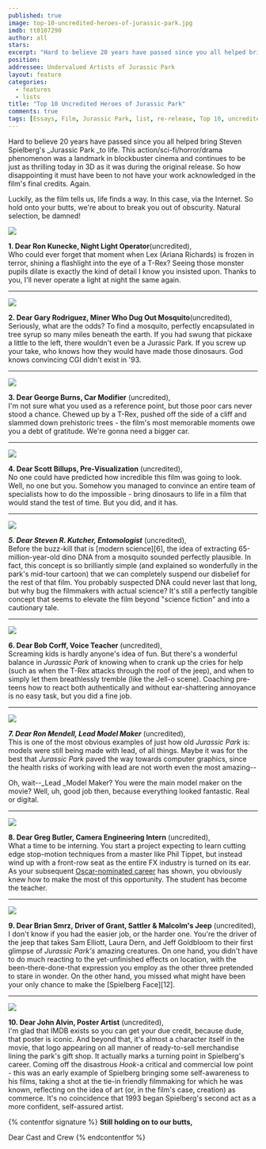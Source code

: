 ```yaml
---
published: true
image: top-10-uncredited-heroes-of-jurassic-park.jpg
imdb: tt0107290
author: all
stars: 
excerpt: "Hard to believe 20 years have passed since you all helped bring Steven Spielberg&rsquo;s <em>Jurassic Park </em>to life. This action/sci-fi/horror/drama phenomenon was a landmark in blockbuster cinema and continues to be just as thrilling today in 3D as it was during the original release. So how disappointing it must have been to not have your work acknowledged in the film&rsquo;s final credits. Again."
position: 
addressee: Undervalued Artists of Jurassic Park
layout: feature
categories: 
  - features
  - lists
title: "Top 10 Uncredited Heroes of Jurassic Park"
comments: true
tags: [Essays, Film, Jurassic Park, list, re-release, Top 10, uncredited]
---
```

Hard to believe 20 years have passed since you all helped bring Steven Spielberg's _Jurassic Park _to life. This action/sci-fi/horror/drama phenomenon was a landmark in blockbuster cinema and continues to be just as thrilling today in 3D as it was during the original release. So how disappointing it must have been to not have your work acknowledged in the film's final credits. Again.

Luckily, as the film tells us, life finds a way. In this case, via the Internet.  So hold onto your butts, we're about to break you out of obscurity. Natural selection, be damned! 

 ![][1]

[1]: /img/features/inline/jurassic-park-1.jpg

**1. Dear Ron Kunecke, Night Light Operator**(uncredited),  
Who could ever forget that moment when Lex (Ariana Richards) is frozen in terror, shining a flashlight into the eye of a T-Rex? Seeing those monster pupils dilate is exactly the kind of detail I know you insisted upon. Thanks to you, I'll never operate a light at night the same again.

***

![][2]

   [2]: /img/features/inline/jurassic-park-2.jpg
 

**2. Dear Gary Rodriguez, Miner Who Dug Out Mosquito**(uncredited),  
Seriously, what are the odds? To find a mosquito, perfectly encapsulated in tree syrup so many miles beneath the earth. If you had swung that pickaxe a little to the left, there wouldn't even be a Jurassic Park. If you screw up your take, who knows how they would have made those dinosaurs. God knows convincing CGI didn't exist in '93.

***

![][3]

[3]: /img/features/inline/jurassic-park-3.jpg

**3. Dear George Burns, Car Modifier** (uncredited),  
I'm not sure what you used as a reference point, but those poor cars never stood a chance. Chewed up by a T-Rex, pushed off the side of a cliff and slammed down prehistoric trees - the film's most memorable moments owe you a debt of gratitude. We're gonna need a bigger car.

***

![][4]

[4]: /img/features/inline/jurassic-park-4.jpg

**4. Dear Scott Billups, Pre-Visualization** (uncredited),  
No one could have predicted how incredible this film was going to look. Well, no one but you. Somehow you managed to convince an entire team of specialists how to do the impossible - bring dinosaurs to life in a film that would stand the test of time. But you did, and it has.

***
 
![][5]

[5]: /img/features/inline/jurassic-park-5.jpg

**_5. Dear Steven R. Kutcher, Entomologist_** (uncredited),  
Before the buzz-kill that is [modern science][6], the idea of extracting 65-million-year-old dino DNA from a mosquito sounded perfectly plausible. In fact, this concept is so brilliantly simple (and explained so wonderfully in the park's mid-tour cartoon) that we can completely suspend our disbelief for the rest of that film. You probably suspected DNA could never last that long, but why bug the filmmakers with actual science? It's still a perfectly tangible concept that seems to elevate the film beyond "science fiction" and into a cautionary tale.

***

 ![][7]

  [7]: /img/features/inline/jurassic-park-6.jpg


**6. Dear Bob Corff, Voice Teacher** (uncredited),  
Screaming kids is hardly anyone's idea of fun. But there's a wonderful balance in _Jurassic Park_ of knowing when to crank up the cries for help (such as when the T-Rex attacks through the roof of the jeep), and when to simply let them breathlessly tremble (like the Jell-o scene).  Coaching pre-teens how to react both authentically and without ear-shattering annoyance is no easy task, but you did a fine job.

***

![][8]

[8]: /img/features/inline/jurassic-park-7.jpg

**_7. Dear Ron Mendell, Lead Model Maker_** (uncredited),  
This is one of the most obvious examples of just how old _Jurassic Park_ is: models were still being made with lead, of all things. Maybe it was for the best that _Jurassic Park_ paved the way towards computer graphics, since the health risks of working with lead are not worth even the most amazing-- 

Oh, wait--_Lead _Model Maker? You were the main model maker on the movie? Well, uh, good job then, because everything looked fantastic. Real or digital.

 ***
 
![][9]

   [9]: /img/features/inline/jurassic-park-8.jpg

**8. Dear Greg Butler, Camera Engineering Intern** (uncredited),  
What a time to be interning. You start a project expecting to learn cutting edge stop-motion techniques from a master like Phil Tippet, but instead wind up with a front-row seat as the entire FX industry is turned on its ear. As your subsequent [Oscar-nominated career][10] has shown, you obviously knew how to make the most of this opportunity. The student has become the teacher.  

   [10]: http://www.imdb.com/name/nm0124935/

 ***
![][11]

**9. Dear Brian Smrz, Driver of Grant, Sattler & Malcolm's Jeep** (uncredited),  
I don't know if you had the easier job, or the harder one. You're the driver of the jeep that takes Sam Elliott, Laura Dern, and Jeff Goldbloom to their first glimpse of _Jurassic Park's_ amazing creatures. On one hand, you didn't have to do much reacting to the yet-unfinished effects on location, with the been-there-done-that expression you employ as the other three pretended to stare in wonder. On the other hand, you missed what might have been your only chance to make the [Spielberg Face][12].

   [11]: /img/features/inline/jurassic-park-9.jpg

***
![][13]

**10. Dear John Alvin, Poster Artist** (uncredited),  
I'm glad that IMDB exists so you can get your due credit, because dude, that poster is iconic. And beyond that, it's almost a character itself in the movie, that logo appearing on all manner of ready-to-sell merchandise lining the park's gift shop. It actually marks a turning point in Spielberg's career. Coming off the disastrous _Hook_-a critical and commercial low point - this was an early example of Spielberg bringing some self-awareness to his films, taking a shot at the tie-in friendly filmmaking for which he was known, reflecting on the idea of art (or, in the film's case, creation) as commerce. It's no coincidence that 1993 began Spielberg's second act as a more confident, self-assured artist.

   [13]: /img/features/inline/jurassic-park-10.jpg

 

{% contentfor signature %}
**Still holding on to our butts,**

Dear Cast and Crew
{% endcontentfor %}